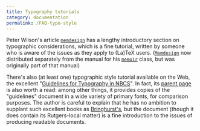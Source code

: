 ```yaml
---
title: Typography tutorials
category: documentation
permalink: /FAQ-typo-style
---
```


Peter Wilson's article [`memdesign`](https://ctan.org/pkg/memdesign) has a lengthy introductory
section on typographic considerations, which is a fine tutorial,
written by someone who is aware of the issues as they apply to
(La)TeX users.  ([`Memdesign`](https://ctan.org/pkg/Memdesign) now distributed separately from
the manual for his [`memoir`](https://ctan.org/pkg/memoir) class, but was originally part of
that manual)

There's also (at least one) typographic style tutorial available on
the Web, the excellent 
"[Guidelines for Typography in NBCS](http://www.nbcs.rutgers.edu/~hedrick/typography/typography.janson-syntax.107514.pdf)".
In fact, its 
[parent page](http://www.nbcs.rutgers.edu/~hedrick/typography/index.html)
is also worth a read: among other things, it provides copies of the
"guidelines" document in a wide variety of primary fonts, for
comparison purposes.  The author is careful to explain that he has no
ambition to supplant such excellent books as
[Bringhurst's](FAQ-type-books), but the document (though it does
contain its Rutgers-local matter) is a fine introduction to the issues
of producing readable documents.

